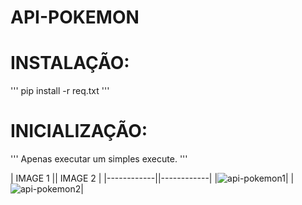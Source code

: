 # API-POKEMON

# INSTALAÇÃO:
'''
pip install -r req.txt
'''
# INICIALIZAÇÃO:
'''
Apenas executar um simples execute.
'''

|  IMAGE 1   ||  IMAGE 2  |
|------------||------------|
|![api-pokemon1](https://github.com/blueIsaac1/news_api/assets/144810253/c25d95cb-124b-4a54-9ac5-5379013efaed)| |![api-pokemon2](https://github.com/blueIsaac1/news_api/assets/144810253/c25d95cb-124b-4a54-9ac5-5379013efaed)|
